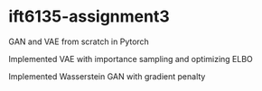# ift6135-assignment3
GAN and VAE from scratch in Pytorch

Implemented VAE with importance sampling and optimizing ELBO

Implemented Wasserstein GAN with gradient penalty

